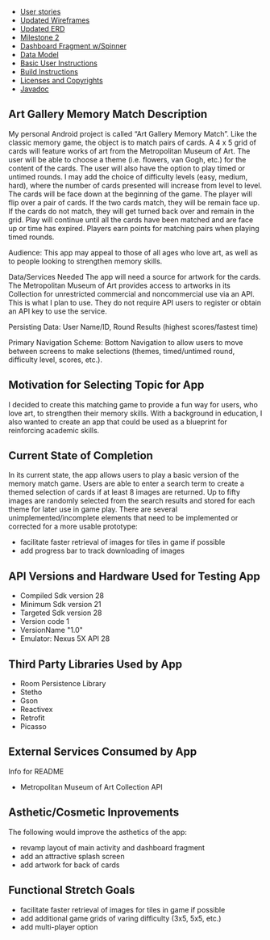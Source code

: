 
* [User stories](docs/user-stories.md)
* [Updated Wireframes](docs/wireframes-final.pdf)
* [Updated ERD](docs/memory-match-erd-final.png)
* [Milestone 2](docs/milestone-2.md)
* [Dashboard Fragment w/Spinner](docs/dashboard-fragment.PNG)
* [Data Model](docs/data-model.md)
* [Basic User Instructions](docs/basic-user-instructions.md)
* [Build Instructions](docs/build-instructions.md)
* [Licenses and Copyrights](docs/licenses-and-copyrights.md)
* [Javadoc](docs/api/overview-summary.html)



## Art Gallery Memory Match Description

My personal Android project is called “Art Gallery Memory Match”.  Like the classic memory game, the object is to match pairs of cards. A 4 x 5 grid of cards will feature works of art from the Metropolitan Museum of Art. The user will be able to choose a theme (i.e. flowers, van Gogh, etc.) for the content of the cards. The user will also have the option to play timed or untimed rounds.  I may add the choice of difficulty levels (easy, medium, hard), where the number of cards presented will increase from level to level.
The cards will be face down at the beginning of the game. The player will flip over a pair of cards.  If the two cards match, they will be remain face up.  If the cards do not match, they will get turned back over and remain in the grid.  Play will continue until all the cards have been matched and are face up or time has expired.  Players earn points for matching pairs when playing timed rounds.

Audience: This app may appeal to those of all ages who love art, as well as to people looking to strengthen memory skills.

Data/Services Needed 
The app will need a source for artwork for the cards.  The Metropolitan Museum of Art provides access to artworks in its Collection for unrestricted commercial and noncommercial use via an API. This is what I plan to use. They do not require API users to register or obtain an API key to use the service. 

Persisting Data: User Name/ID, Round Results (highest scores/fastest time)

Primary Navigation Scheme: Bottom Navigation to allow users to move between screens to make selections (themes, timed/untimed round, difficulty level, scores, etc.).

## Motivation for Selecting Topic for App  

I decided to create this matching game to provide a fun way for users, who love art, to strengthen their memory skills.  With a background in education, I also wanted to create an app that could be used as a blueprint for reinforcing academic skills.  

## Current State of Completion  

In its current state, the app allows users to play a basic version of the memory match game.  Users are able to enter a search term to create a themed selection of cards if at least 8 images are returned.  Up to fifty images are randomly selected from the search results and stored for each theme for later use in game play.  There are several unimplemented/incomplete elements that need to be implemented or corrected for a more usable prototype:  
* facilitate faster retrieval of images for tiles in game if possible  
* add progress bar to track downloading of images  

## API Versions and Hardware Used for Testing App  

* Compiled Sdk version 28  
* Minimum Sdk version 21  
* Targeted Sdk version 28  
* Version code 1  
* VersionName "1.0"  
* Emulator: Nexus 5X API 28  

## Third Party Libraries Used by App  

* Room Persistence Library  
* Stetho  
* Gson  
* Reactivex  
* Retrofit 
* Picasso  

## External Services Consumed by App  
 Info for README
* Metropolitan Museum of Art Collection API  

## Asthetic/Cosmetic Inprovements  
 The following would improve the asthetics of the app:  
 * revamp layout of main activity and dashboard fragment 
 * add an attractive splash screen  
 * add artwork for back of cards  
 
## Functional Stretch Goals  
 
 * facilitate faster retrieval of images for tiles in game if possible   
 * add additional game grids of varing difficulty (3x5, 5x5, etc.)  
 * add multi-player option  






